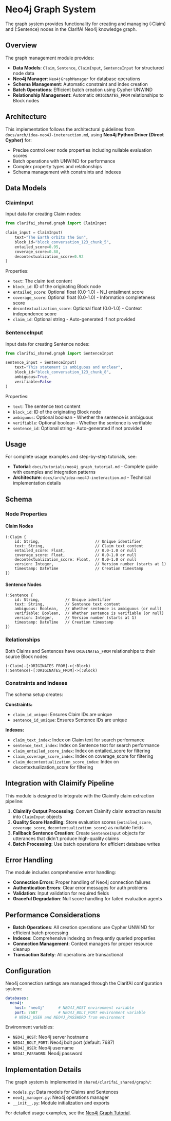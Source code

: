 # Neo4j Graph System

The graph system provides functionality for creating and managing (:Claim) and (:Sentence) nodes in the ClarifAI Neo4j knowledge graph.

## Overview

The graph management module provides:

- **Data Models**: `Claim`, `Sentence`, `ClaimInput`, `SentenceInput` for structured node data
- **Neo4j Manager**: `Neo4jGraphManager` for database operations 
- **Schema Management**: Automatic constraint and index creation
- **Batch Operations**: Efficient batch creation using Cypher UNWIND
- **Relationship Management**: Automatic `ORIGINATES_FROM` relationships to Block nodes

## Architecture

This implementation follows the architectural guidelines from `docs/arch/idea-neo4J-ineteraction.md`, using **Neo4j Python Driver (Direct Cypher)** for:

- Precise control over node properties including nullable evaluation scores
- Batch operations with UNWIND for performance
- Complex property types and relationships
- Schema management with constraints and indexes

## Data Models

### ClaimInput

Input data for creating Claim nodes:

```python
from clarifai_shared.graph import ClaimInput

claim_input = ClaimInput(
    text="The Earth orbits the Sun",
    block_id="block_conversation_123_chunk_5",
    entailed_score=0.95,
    coverage_score=0.88,
    decontextualization_score=0.92
)
```

Properties:
- `text`: The claim text content
- `block_id`: ID of the originating Block node 
- `entailed_score`: Optional float (0.0-1.0) - NLI entailment score
- `coverage_score`: Optional float (0.0-1.0) - Information completeness score
- `decontextualization_score`: Optional float (0.0-1.0) - Context independence score
- `claim_id`: Optional string - Auto-generated if not provided

### SentenceInput

Input data for creating Sentence nodes:

```python
from clarifai_shared.graph import SentenceInput

sentence_input = SentenceInput(
    text="This statement is ambiguous and unclear",
    block_id="block_conversation_123_chunk_8", 
    ambiguous=True,
    verifiable=False
)
```

Properties:
- `text`: The sentence text content
- `block_id`: ID of the originating Block node
- `ambiguous`: Optional boolean - Whether the sentence is ambiguous
- `verifiable`: Optional boolean - Whether the sentence is verifiable
- `sentence_id`: Optional string - Auto-generated if not provided

## Usage

For complete usage examples and step-by-step tutorials, see:
- **Tutorial**: `docs/tutorials/neo4j_graph_tutorial.md` - Complete guide with examples and integration patterns
- **Architecture**: `docs/arch/idea-neo4J-ineteraction.md` - Technical implementation details

## Schema

### Node Properties

#### Claim Nodes
```cypher
(:Claim {
    id: String,                        // Unique identifier
    text: String,                      // Claim text content
    entailed_score: Float,             // 0.0-1.0 or null
    coverage_score: Float,             // 0.0-1.0 or null  
    decontextualization_score: Float,  // 0.0-1.0 or null
    version: Integer,                  // Version number (starts at 1)
    timestamp: DateTime                // Creation timestamp
})
```

#### Sentence Nodes
```cypher
(:Sentence {
    id: String,           // Unique identifier
    text: String,         // Sentence text content
    ambiguous: Boolean,   // Whether sentence is ambiguous (or null)
    verifiable: Boolean,  // Whether sentence is verifiable (or null)
    version: Integer,     // Version number (starts at 1)
    timestamp: DateTime   // Creation timestamp
})
```

### Relationships

Both Claims and Sentences have `ORIGINATES_FROM` relationships to their source Block nodes:

```cypher
(:Claim)-[:ORIGINATES_FROM]->(:Block)
(:Sentence)-[:ORIGINATES_FROM]->(:Block)
```

### Constraints and Indexes

The schema setup creates:

**Constraints:**
- `claim_id_unique`: Ensures Claim IDs are unique
- `sentence_id_unique`: Ensures Sentence IDs are unique

**Indexes:**
- `claim_text_index`: Index on Claim text for search performance
- `sentence_text_index`: Index on Sentence text for search performance  
- `claim_entailed_score_index`: Index on entailed_score for filtering
- `claim_coverage_score_index`: Index on coverage_score for filtering
- `claim_decontextualization_score_index`: Index on decontextualization_score for filtering

## Integration with Claimify Pipeline

This module is designed to integrate with the Claimify claim extraction pipeline:

1. **Claimify Output Processing**: Convert Claimify claim extraction results into `ClaimInput` objects
2. **Quality Score Handling**: Store evaluation scores (`entailed_score`, `coverage_score`, `decontextualization_score`) as nullable fields
3. **Fallback Sentence Creation**: Create `SentenceInput` objects for utterances that didn't produce high-quality claims
4. **Batch Processing**: Use batch operations for efficient database writes

## Error Handling

The module includes comprehensive error handling:

- **Connection Errors**: Proper handling of Neo4j connection failures
- **Authentication Errors**: Clear error messages for auth problems
- **Validation**: Input validation for required fields
- **Graceful Degradation**: Null score handling for failed evaluation agents

## Performance Considerations

- **Batch Operations**: All creation operations use Cypher UNWIND for efficient batch processing
- **Indexes**: Comprehensive indexing on frequently queried properties
- **Connection Management**: Context managers for proper resource cleanup
- **Transaction Safety**: All operations are transactional

## Configuration

Neo4j connection settings are managed through the ClarifAI configuration system:

```yaml
databases:
  neo4j:
    host: "neo4j"      # NEO4J_HOST environment variable
    port: 7687         # NEO4J_BOLT_PORT environment variable
    # NEO4J_USER and NEO4J_PASSWORD from environment
```

Environment variables:
- `NEO4J_HOST`: Neo4j server hostname
- `NEO4J_BOLT_PORT`: Neo4j bolt port (default: 7687)
- `NEO4J_USER`: Neo4j username
- `NEO4J_PASSWORD`: Neo4j password

## Implementation Details

The graph system is implemented in `shared/clarifai_shared/graph/`:

- `models.py`: Data models for Claims and Sentences
- `neo4j_manager.py`: Neo4j operations manager
- `__init__.py`: Module initialization and exports

For detailed usage examples, see the [Neo4j Graph Tutorial](../tutorials/neo4j_graph_tutorial.md).